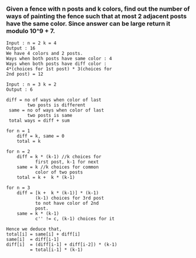 ### Given a fence with n posts and k colors, find out the number of ways of painting the fence such that at most 2 adjacent posts have the same color. Since answer can be large return it modulo 10^9 + 7.

```
Input : n = 2 k = 4
Output : 16
We have 4 colors and 2 posts.
Ways when both posts have same color : 4 
Ways when both posts have diff color :
4*(choices for 1st post) * 3(choices for 
2nd post) = 12

Input : n = 3 k = 2
Output : 6
```



```
diff = no of ways when color of last
        two posts is different
 same = no of ways when color of last 
        two posts is same
 total ways = diff + sum

for n = 1
    diff = k, same = 0
    total = k

for n = 2
    diff = k * (k-1) //k choices for
           first post, k-1 for next
    same = k //k choices for common 
           color of two posts
    total = k +  k * (k-1)

for n = 3
    diff = [k +  k * (k-1)] * (k-1) 
           (k-1) choices for 3rd post 
           to not have color of 2nd 
           post.
    same = k * (k-1) 
           c'' != c, (k-1) choices for it

Hence we deduce that,
total[i] = same[i] + diff[i]
same[i]  = diff[i-1]
diff[i]  = (diff[i-1] + diff[i-2]) * (k-1)
         = total[i-1] * (k-1)
```
